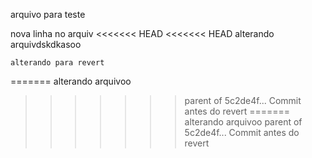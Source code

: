 
arquivo para teste

nova linha no arquiv
<<<<<<< HEAD
<<<<<<< HEAD
alterando arquivdskdkasoo


	alterando para revert
=======
alterando arquivoo
>>>>>>> parent of 5c2de4f... Commit antes do revert
=======
alterando arquivoo
>>>>>>> parent of 5c2de4f... Commit antes do revert
